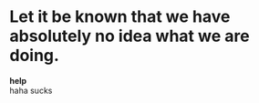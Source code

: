 <h1>Let it be known that we have absolutely no idea what we are doing.</h1>

<b>help</b>
<br>haha sucks
